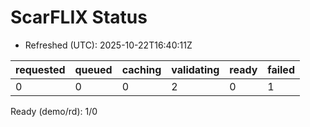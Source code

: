 ﻿# ScarFLIX Status

* Refreshed (UTC): 2025-10-22T16:40:11Z

| requested | queued | caching | validating | ready | failed |
|-----------|--------|---------|------------|-------|--------|
| 0 | 0 | 0 | 2 | 0 | 1 |

Ready (demo/rd): 1/0
